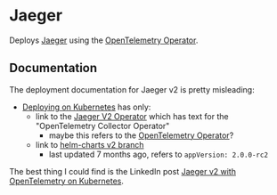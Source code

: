 # Jaeger

Deploys [Jaeger][jaeger-docs] using the [OpenTelemetry Operator][opentelemetry-operator].

[jaeger-docs]: https://www.jaegertracing.io/docs/
[opentelemetry-operator]: https://opentelemetry.io/docs/platforms/kubernetes/operator/

## Documentation

The deployment documentation for Jaeger v2 is pretty misleading:

- [Deploying on Kubernetes](https://www.jaegertracing.io/docs/2.7/deployment/kubernetes/) has only:
  - link to the [Jaeger V2 Operator][jaeger-v2-operator] which has text for the "OpenTelemetry Collector Operator"
    - maybe this refers to the [OpenTelemetry Operator][opentelemetry-operator]?
  - link to [helm-charts v2 branch][jaeger-helm-charts-v2]
    - last updated 7 months ago, refers to `appVersion: 2.0.0-rc2`

The best thing I could find is the LinkedIn post [Jaeger v2 with OpenTelemetry on Kubernetes][linkedin-jaeger-v2].

[jaeger-v2-operator]: https://github.com/jaegertracing/jaeger-operator#jaeger-v2-operator
[jaeger-helm-charts-v2]: https://github.com/jaegertracing/helm-charts/tree/v2
[linkedin-jaeger-v2]: https://www.linkedin.com/pulse/jaeger-v2-opentelemetry-kubernetes-young-gyu-kim-7s00c/
